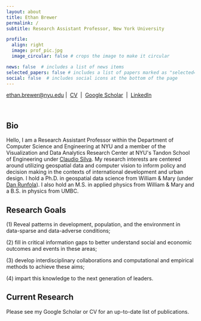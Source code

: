 ```yaml
---
layout: about
title: Ethan Brewer
permalink: /
subtitle: Research Assistant Professor, New York University

profile:
  align: right
  image: prof_pic.jpg
  image_circular: false # crops the image to make it circular

news: false  # includes a list of news items
selected_papers: false # includes a list of papers marked as "selected={true}"
social: false  # includes social icons at the bottom of the page
---
```

ethan.brewer@nyu.edu&nbsp;|&nbsp;
[CV](https://drive.google.com/file/d/1_ca6HT2iuR2Tg_-4xOKzQsNAj5jAClDF/view?usp=sharing)&nbsp;&nbsp;|&nbsp;
[Google Scholar](https://scholar.google.com/citations?user=aVcOpMwAAAAJ&hl=en)&nbsp;&nbsp;|&nbsp;
[LinkedIn](https://www.linkedin.com/in/ethanbrewer/)

&nbsp;

## Bio
Hello, I am a Research Assistant Professor within the Department of Computer Science and Engineering at NYU and a member of the Visualization and Data Analytics Research Center at NYU's Tandon School of Engineering under <a href='https://engineering.nyu.edu/faculty/claudio-silva'>Claudio Silva</a>. My research interests are centered around utilizing geospatial data and computer vision to inform policy and decision making in the contexts of international development and urban design. I hold a Ph.D. in geospatial data science from William & Mary (under <a href='https://www.wm.edu/as/appliedscience/people/runfola_d.php'>Dan Runfola</a>). I also hold an M.S. in applied physics from William & Mary and a B.S. in physics from UMBC.

## Research Goals  
(1) Reveal patterns in development, population, and the environment in data-sparse and data-adverse conditions;

(2) fill in critical information gaps to better understand social and economic outcomes and events in these areas;

(3) develop interdisciplinary collaborations and computational and empirical methods to achieve these aims;

(4) impart this knowledge to the next generation of leaders.

## Current Research
Please see my Google Scholar or CV for an up-to-date list of publications.
